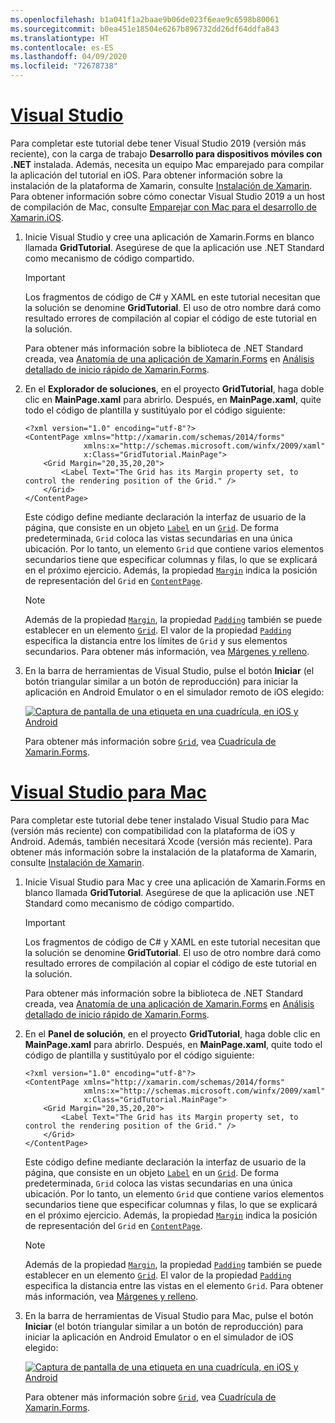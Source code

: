 ```yaml
---
ms.openlocfilehash: b1a041f1a2baae9b06de023f6eae9c6598b80061
ms.sourcegitcommit: b0ea451e18504e6267b896732dd26df64ddfa843
ms.translationtype: HT
ms.contentlocale: es-ES
ms.lasthandoff: 04/09/2020
ms.locfileid: "72678738"
---
```

# <a name="visual-studio"></a>[Visual Studio](#tab/vswin)

Para completar este tutorial debe tener Visual Studio 2019 (versión más reciente), con la carga de trabajo **Desarrollo para dispositivos móviles con .NET** instalada. Además, necesita un equipo Mac emparejado para compilar la aplicación del tutorial en iOS. Para obtener información sobre la instalación de la plataforma de Xamarin, consulte [Instalación de Xamarin](~/get-started/installation/index.md). Para obtener información sobre cómo conectar Visual Studio 2019 a un host de compilación de Mac, consulte [Emparejar con Mac para el desarrollo de Xamarin.iOS](~/ios/get-started/installation/windows/connecting-to-mac/index.md).

1. Inicie Visual Studio y cree una aplicación de Xamarin.Forms en blanco llamada **GridTutorial**. Asegúrese de que la aplicación use .NET Standard como mecanismo de código compartido.

    > [!IMPORTANT]
    > Los fragmentos de código de C# y XAML en este tutorial necesitan que la solución se denomine **GridTutorial**. El uso de otro nombre dará como resultado errores de compilación al copiar el código de este tutorial en la solución.

    Para obtener más información sobre la biblioteca de .NET Standard creada, vea [Anatomía de una aplicación de Xamarin.Forms](~/get-started/first-app/index.md) en [Análisis detallado de inicio rápido de Xamarin.Forms](~/get-started/first-app/index.md).

1. En el **Explorador de soluciones**, en el proyecto **GridTutorial**, haga doble clic en **MainPage.xaml** para abrirlo. Después, en **MainPage.xaml**, quite todo el código de plantilla y sustitúyalo por el código siguiente:

    ```xaml
    <?xml version="1.0" encoding="utf-8"?>
    <ContentPage xmlns="http://xamarin.com/schemas/2014/forms"
                 xmlns:x="http://schemas.microsoft.com/winfx/2009/xaml"
                 x:Class="GridTutorial.MainPage">
        <Grid Margin="20,35,20,20">
            <Label Text="The Grid has its Margin property set, to control the rendering position of the Grid." />
        </Grid>
    </ContentPage>
    ```

    Este código define mediante declaración la interfaz de usuario de la página, que consiste en un objeto [`Label`](xref:Xamarin.Forms.Label) en un [`Grid`](xref:Xamarin.Forms.Grid). De forma predeterminada, `Grid` coloca las vistas secundarias en una única ubicación. Por lo tanto, un elemento `Grid` que contiene varios elementos secundarios tiene que especificar columnas y filas, lo que se explicará en el próximo ejercicio. Además, la propiedad [`Margin`](xref:Xamarin.Forms.View.Margin) indica la posición de representación del `Grid` en [`ContentPage`](xref:Xamarin.Forms.ContentPage).

    > [!NOTE]
    > Además de la propiedad [`Margin`](xref:Xamarin.Forms.View.Margin), la propiedad [`Padding`](xref:Xamarin.Forms.Layout.Padding) también se puede establecer en un elemento [`Grid`](xref:Xamarin.Forms.Grid). El valor de la propiedad [`Padding`](xref:Xamarin.Forms.Layout.Padding) especifica la distancia entre los límites de `Grid` y sus elementos secundarios. Para obtener más información, vea [Márgenes y relleno](~/xamarin-forms/user-interface/layouts/margin-and-padding.md).

1. En la barra de herramientas de Visual Studio, pulse el botón **Iniciar** (el botón triangular similar a un botón de reproducción) para iniciar la aplicación en Android Emulator o en el simulador remoto de iOS elegido:

    [![Captura de pantalla de una etiqueta en una cuadrícula, en iOS y Android](../images/create-grid.png "Cuadrícula que contiene una etiqueta")](../images/create-grid-large.png#lightbox "Cuadrícula que contiene una etiqueta")

    Para obtener más información sobre [`Grid`](xref:Xamarin.Forms.Grid), vea [Cuadrícula de Xamarin.Forms](~/xamarin-forms/user-interface/layouts/grid.md).

# <a name="visual-studio-for-mac"></a>[Visual Studio para Mac](#tab/vsmac)

Para completar este tutorial debe tener instalado Visual Studio para Mac (versión más reciente) con compatibilidad con la plataforma de iOS y Android. Además, también necesitará Xcode (versión más reciente). Para obtener más información sobre la instalación de la plataforma de Xamarin, consulte [Instalación de Xamarin](~/get-started/installation/index.md).

1. Inicie Visual Studio para Mac y cree una aplicación de Xamarin.Forms en blanco llamada **GridTutorial**. Asegúrese de que la aplicación use .NET Standard como mecanismo de código compartido.

    > [!IMPORTANT]
    > Los fragmentos de código de C# y XAML en este tutorial necesitan que la solución se denomine **GridTutorial**. El uso de otro nombre dará como resultado errores de compilación al copiar el código de este tutorial en la solución.

    Para obtener más información sobre la biblioteca de .NET Standard creada, vea [Anatomía de una aplicación de Xamarin.Forms](~/get-started/first-app/index.md) en [Análisis detallado de inicio rápido de Xamarin.Forms](~/get-started/first-app/index.md).

1. En el **Panel de solución**, en el proyecto **GridTutorial**, haga doble clic en **MainPage.xaml** para abrirlo. Después, en **MainPage.xaml**, quite todo el código de plantilla y sustitúyalo por el código siguiente:

    ```xaml
    <?xml version="1.0" encoding="utf-8"?>
    <ContentPage xmlns="http://xamarin.com/schemas/2014/forms"
                 xmlns:x="http://schemas.microsoft.com/winfx/2009/xaml"
                 x:Class="GridTutorial.MainPage">
        <Grid Margin="20,35,20,20">
            <Label Text="The Grid has its Margin property set, to control the rendering position of the Grid." />
        </Grid>
    </ContentPage>
    ```

    Este código define mediante declaración la interfaz de usuario de la página, que consiste en un objeto [`Label`](xref:Xamarin.Forms.Label) en un [`Grid`](xref:Xamarin.Forms.Grid). De forma predeterminada, `Grid` coloca las vistas secundarias en una única ubicación. Por lo tanto, un elemento `Grid` que contiene varios elementos secundarios tiene que especificar columnas y filas, lo que se explicará en el próximo ejercicio. Además, la propiedad [`Margin`](xref:Xamarin.Forms.View.Margin) indica la posición de representación del `Grid` en [`ContentPage`](xref:Xamarin.Forms.ContentPage).

    > [!NOTE]
    > Además de la propiedad [`Margin`](xref:Xamarin.Forms.View.Margin), la propiedad [`Padding`](xref:Xamarin.Forms.Layout.Padding) también se puede establecer en un elemento [`Grid`](xref:Xamarin.Forms.Grid). El valor de la propiedad [`Padding`](xref:Xamarin.Forms.Layout.Padding) especifica la distancia entre las vistas en el elemento `Grid`. Para obtener más información, vea [Márgenes y relleno](~/xamarin-forms/user-interface/layouts/margin-and-padding.md).

1. En la barra de herramientas de Visual Studio para Mac, pulse el botón **Iniciar** (el botón triangular similar a un botón de reproducción) para iniciar la aplicación en Android Emulator o en el simulador de iOS elegido:

    [![Captura de pantalla de una etiqueta en una cuadrícula, en iOS y Android](../images/create-grid.png "Cuadrícula que contiene una etiqueta")](../images/create-grid-large.png#lightbox "Cuadrícula que contiene una etiqueta")

    Para obtener más información sobre [`Grid`](xref:Xamarin.Forms.Grid), vea [Cuadrícula de Xamarin.Forms](~/xamarin-forms/user-interface/layouts/grid.md).

